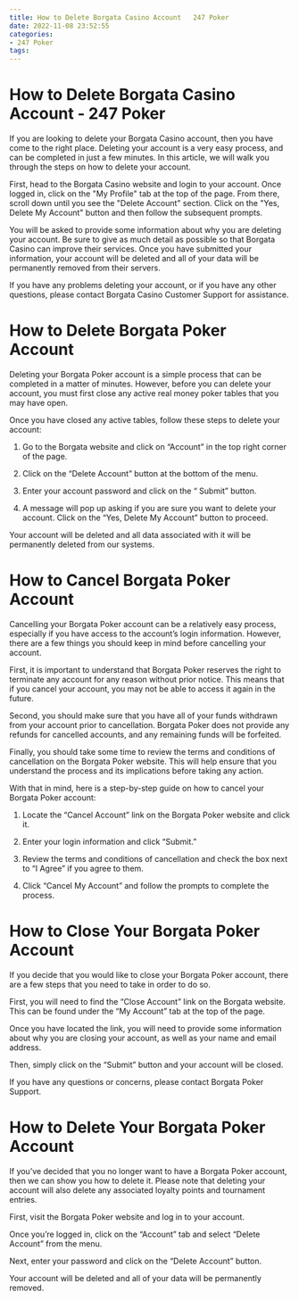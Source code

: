 ```yaml
---
title: How to Delete Borgata Casino Account   247 Poker
date: 2022-11-08 23:52:55
categories:
- 247 Poker
tags:
---
```



#  How to Delete Borgata Casino Account - 247 Poker

If you are looking to delete your Borgata Casino account, then you have come to the right place. Deleting your account is a very easy process, and can be completed in just a few minutes. In this article, we will walk you through the steps on how to delete your account.

First, head to the Borgata Casino website and login to your account. Once logged in, click on the "My Profile" tab at the top of the page. From there, scroll down until you see the "Delete Account" section. Click on the "Yes, Delete My Account" button and then follow the subsequent prompts.

You will be asked to provide some information about why you are deleting your account. Be sure to give as much detail as possible so that Borgata Casino can improve their services. Once you have submitted your information, your account will be deleted and all of your data will be permanently removed from their servers.

If you have any problems deleting your account, or if you have any other questions, please contact Borgata Casino Customer Support for assistance.

#  How to Delete Borgata Poker Account

Deleting your Borgata Poker account is a simple process that can be completed in a matter of minutes. However, before you can delete your account, you must first close any active real money poker tables that you may have open.

Once you have closed any active tables, follow these steps to delete your account:

1. Go to the Borgata website and click on “Account” in the top right corner of the page.

2. Click on the “Delete Account” button at the bottom of the menu.

3. Enter your account password and click on the “ Submit” button.

4. A message will pop up asking if you are sure you want to delete your account. Click on the “Yes, Delete My Account” button to proceed.

Your account will be deleted and all data associated with it will be permanently deleted from our systems.

#  How to Cancel Borgata Poker Account

Cancelling your Borgata Poker account can be a relatively easy process, especially if you have access to the account’s login information. However, there are a few things you should keep in mind before cancelling your account.

First, it is important to understand that Borgata Poker reserves the right to terminate any account for any reason without prior notice. This means that if you cancel your account, you may not be able to access it again in the future.

Second, you should make sure that you have all of your funds withdrawn from your account prior to cancellation. Borgata Poker does not provide any refunds for cancelled accounts, and any remaining funds will be forfeited.

Finally, you should take some time to review the terms and conditions of cancellation on the Borgata Poker website. This will help ensure that you understand the process and its implications before taking any action.

With that in mind, here is a step-by-step guide on how to cancel your Borgata Poker account:

1) Locate the “Cancel Account” link on the Borgata Poker website and click it.

2) Enter your login information and click “Submit.”

3) Review the terms and conditions of cancellation and check the box next to “I Agree” if you agree to them.

4) Click “Cancel My Account” and follow the prompts to complete the process.

#  How to Close Your Borgata Poker Account

If you decide that you would like to close your Borgata Poker account, there are a few steps that you need to take in order to do so.

First, you will need to find the “Close Account” link on the Borgata website. This can be found under the “My Account” tab at the top of the page.

Once you have located the link, you will need to provide some information about why you are closing your account, as well as your name and email address.

Then, simply click on the “Submit” button and your account will be closed.

If you have any questions or concerns, please contact Borgata Poker Support.

#  How to Delete Your Borgata Poker Account

If you’ve decided that you no longer want to have a Borgata Poker account, then we can show you how to delete it. Please note that deleting your account will also delete any associated loyalty points and tournament entries.

First, visit the Borgata Poker website and log in to your account.

Once you’re logged in, click on the “Account” tab and select “Delete Account” from the menu.

Next, enter your password and click on the “Delete Account” button.

Your account will be deleted and all of your data will be permanently removed.